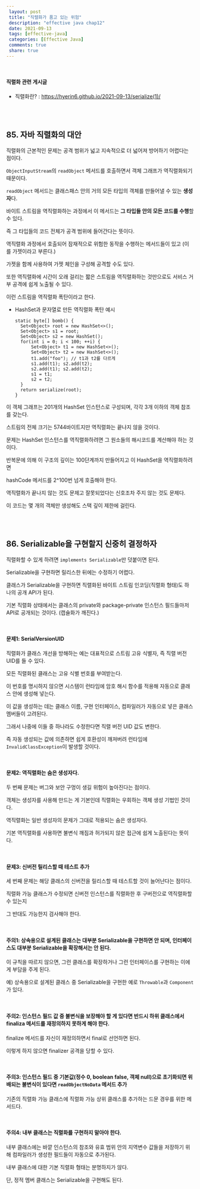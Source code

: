 ```yaml
---
 layout: post
 title: "직렬화가 품고 있는 위험"
 description: "effective java chap12"
 date: 2021-09-13
 tags: [effective-java]
 categories: [Effective Java]
 comments: true
 share: true
---
```



<br />

#### 직렬화 관련 게시글
* 직렬화란? : <https://hyerin6.github.io/2021-09-13/serialize(1)/>

<br />

<br />




## 85. 자바 직렬화의 대안 

직렬화의 근본적인 문제는 공격 범위가 넓고 지속적으로 더 넓어져 방어하기 어렵다는 점이다. 

`ObjectInputStream`의 `readObject` 메서드를 호출하면서 객체 그래프가 역직렬화되기 때문이다. 



`readObject` 메서드는 클래스패스 안의 거의 모든 타입의 객체를 만들어낼 수 있는 **생성자**다.  

바이트 스트림을 역직렬화하는 과정에서 이 메서드는 **그 타입들 안의 모든 코드를 수행**할 수 있다. 

즉 그 타입들의 코드 전체가 공격 범위에 들어간다는 뜻이다. 



역직렬화 과정에서 호출되어 잠재적으로 위험한 동작을 수행하는 메서드들이 있고 (이를 가젯이라고 부른다.)  

가젯을 함께 사용하여 가젯 체인을 구성해 공격할 수도 있다. 



또한 역직렬화에 시간이 오래 걸리는 짧은 스트림을 역직렬화하는 것만으로도 서비스 거부 공격에 쉽게 노출될 수 있다. 

이런 스트림을 역직렬화 폭탄이라고 한다.





* HashSet과 문자열로 만든 역직렬화 폭탄 예시 

  ```
  static byte[] bomb() {
  	Set<Object> root = new HashSet<>();
  	Set<Object> s1 = root;
  	Set<Object> s2 = new HashSet();
  	for(int i = 0; i < 100; ++i) {
  		Set<Object> t1 = new HashSet<>();
  		Set<Object> t2 = new HashSet<>();
  		t1.add("foo"); // t1과 t2를 다르게 
  		s1.add(t1); s2.add(t2);
  		s2.add(t1); s2.add(t2);
  		s1 = t1;
  		s2 = t2;
  	}
  	return serialize(root);
  }
  ```

  

 이 객체 그래프는 201개의 HashSet 인스턴스로 구성되며, 각각 3개 이하의 객체 참조를 갖는다. 

스트림의 전체 크기는 5744바이트지만 역직렬화는 끝나지 않을 것이다.



문제는 HashSet 인스턴스를 역직렬화하려면 그 원소들의 해시코드를 계산해야 하는 것이다. 

반복문에 의해 이 구조의 깊이는 100단계까지 만들어지고 이 HashSet을 역직렬화하려면 

hashCode 메서드를 2^100번 넘게 호출해야 한다. 

역직렬화가 끝나지 않는 것도 문제고 잘못되었다는 신호조차 주지 않는 것도 문제다.

이 코드는 몇 개의 객체만 생성해도 스택 깊이 제한에 걸린다.



<br />

<br />



## 86. Serializable을 구현할지 신중히 결정하자

직렬화할 수 있게 하려면 `implements Serializable`만 덧붙이면 된다.

Serializable을 구현하면 릴리스한 뒤에는 수정하기 어렵다.

클래스가 Serializable을 구현하면 직렬화된 바이트 스트림 인코딩(직렬화 형태)도 하나의 공개 API가 된다.

기본 직렬화 상태에서는 클래스의 private와 package-private 인스턴스 필드들마저 API로 공개되는 것이다. (캡슐화가 깨진다.) 



<br />



#### 문제1: SerialVersionUID 

직렬화가 클래스 개선을 방해하는 예는 대표적으로 스트림 고유 식별자, 즉 직렬 버전 UID를 들 수 있다. 

모든 직렬화된 클래스는 고유 식별 번호를 부여받는다.

이 번호를 명시하지 않으면 시스템이 런타임에 암호 해시 함수를 적용해 자동으로 클래스 안에 생성해 넣는다.

이 값을 생성하는 데는 클래스 이름, 구현 인터페이스, 컴파일러가 자동으로 넣은 클래스 멤버들이 고려된다. 

그래서 나중에 이들 중 하나라도 수정한다면 직렬 버전 UID 값도 변한다.

즉 자동 생성되는 값에 의존하면 쉽게 호환성이 깨져버려 런타임에 `InvalidClassException`이 발생할 것이다.



<br />



#### 문제2: 역직렬화는 숨은 생성자다.

두 번째 문제는 버그와 보안 구멍이 생길 위험이 높아진다는 점이다. 

객체는 생성자를 사용해 만드는 게 기본인데 직렬화는 우회하는 객체 생성 기법인 것이다.

역직렬화는 일반 생성자의 문제가 그대로 적용되는 숨은 생성자다.

기본 역직렬화를 사용하면 불변식 깨짐과 허가되지 않은 접근에 쉽게 노출된다는 뜻이다.



<br />



#### 문제3: 신버전 릴리스할 때 테스트 추가

세 번째 문제는 해당 클래스의 신버전을 릴리스할 때 테스트할 것이 늘어난다는 점이다. 

직렬화 가능 클래스가 수정되면 신버전 인스턴스를 직렬화한 후 구버전으로 역직렬화할 수 있는지 

그 반대도 가능한지 검사해야 한다.



<br />



#### 주의1: 상속용으로 설계된 클래스는 대부분 Serializable을 구현하면 안 되며, 인터페이스도 대부분 Serializable을 확장해서는 안 된다.

이 규칙을 따르지 않으면, 그런 클래스를 확장하거나 그런 인터페이스를 구현하는 이에게 부담을 주게 된다.

예) 상속용으로 설계된 클래스 중 Serializable을 구현한 예로 `Throwable`과 `Component`가 있다.



<br />



#### 주의2: 인스턴스 필드 값 중 불변식을 보장해야 할 게 있다면 반드시 하위 클래스에서 finaliza 메서드를 재정의하지 못하게 해야 한다.

finalize 메서드를 자신이 재정의하면서 final로 선언하면 된다.

이렇게 하지 않으면 finalizer 공격을 당할 수 있다.



<br />



#### 주의3: 인스턴스 필드 중 기본값(정수 0, boolean false, 객체 null)으로 초기화되면 위배되는 불변식이 있다면 `readObjectNoData` 메서드 추가 

기존의 직렬화 가능 클래스에 직렬화 가능 상위 클래스를 추가하는 드문 경우를 위한 메서드다.



<br />



#### 주의4: 내부 클래스는 직렬화를 구현하지 말아야 한다.

내부 클래스에는 바깥 인스턴스의 참조와 유효 범위 안의 지역변수 값들을 저장하기 위해 컴파일러가 생성한 필드들이 자동으로 추가된다. 

내부 클래스에 대한 기본 직렬화 형태는 분명하지가 않다. 

단, 정적 멤버 클래스는 Serializable을 구현해도 된다. 



<br />



